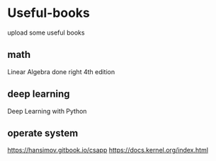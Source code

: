 # Useful-books
upload some useful books

## math
Linear Algebra done right 4th edition

## deep learning
Deep Learning with Python

## operate system
https://hansimov.gitbook.io/csapp
https://docs.kernel.org/index.html
